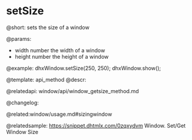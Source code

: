 setSize
=============

@short: sets the size of a window


@params:
- width		number		the width of a window
- height	number		the height of a window



@example:
dhxWindow.setSize(250, 250);
dhxWindow.show();


@template: api_method
@descr:



@relatedapi:
window/api/window_getsize_method.md


@changelog:

@related:window/usage.md#sizingwindow

@relatedsample: https://snippet.dhtmlx.com/0zqxydvm	Window. Set/Get Window Size